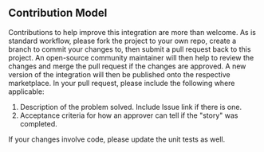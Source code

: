 ## Contribution Model

Contributions to help improve this integration are more than welcome. As is standard workflow, please fork the project to your own repo, create a branch to commit your changes to, then submit a pull request back to this project. An open-source community maintainer will then help to review the changes and merge the pull request if the changes are approved. A new version of the integration will then be published onto the respective marketplace. In your pull request, please include the following where applicable: 

1. Description of the problem solved. Include Issue link if there is one. 
2. Acceptance criteria for how an approver can tell if the "story" was completed. 

If your changes involve code, please update the unit tests as well. 

